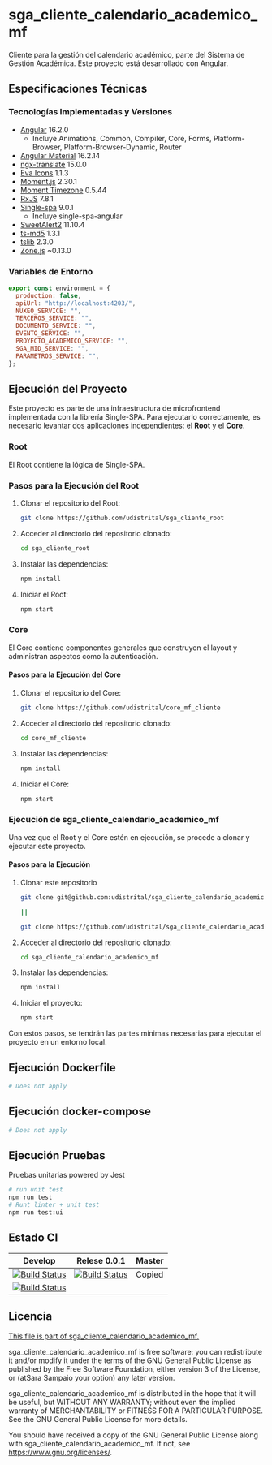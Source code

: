 # sga_cliente_calendario_academico_mf

Cliente para la gestión del calendario académico, parte del Sistema de Gestión Académica. Este proyecto está desarrollado con Angular.

## Especificaciones Técnicas

### Tecnologías Implementadas y Versiones

- [Angular](https://angular.io/docs) 16.2.0
  - Incluye Animations, Common, Compiler, Core, Forms, Platform-Browser, Platform-Browser-Dynamic, Router
- [Angular Material](https://material.angular.io/) 16.2.14
- [ngx-translate](https://github.com/ngx-translate/core) 15.0.0
- [Eva Icons](https://akveo.github.io/eva-icons/#/) 1.1.3
- [Moment.js](https://momentjs.com/docs/) 2.30.1
- [Moment Timezone](https://momentjs.com/timezone/docs/) 0.5.44
- [RxJS](https://rxjs.dev/guide/overview) 7.8.1
- [Single-spa](https://single-spa.js.org/) 9.0.1
  - Incluye single-spa-angular
- [SweetAlert2](https://sweetalert2.github.io/) 11.10.4
- [ts-md5](https://github.com/cotag/ts-md5) 1.3.1
- [tslib](https://github.com/Microsoft/tslib) 2.3.0
- [Zone.js](https://github.com/angular/angular/tree/master/packages/zone.js) ~0.13.0



### Variables de Entorno

```javascript
export const environment = {
  production: false,
  apiUrl: "http://localhost:4203/",
  NUXEO_SERVICE: "",
  TERCEROS_SERVICE: "",
  DOCUMENTO_SERVICE: "",
  EVENTO_SERVICE: "",
  PROYECTO_ACADEMICO_SERVICE: "",
  SGA_MID_SERVICE: "",
  PARAMETROS_SERVICE: "",
};
```
## Ejecución del Proyecto

Este proyecto es parte de una infraestructura de microfrontend implementada con la librería Single-SPA. Para ejecutarlo correctamente, es necesario levantar dos aplicaciones independientes: el **Root** y el **Core**.

### Root

El Root contiene la lógica de Single-SPA.

### Pasos para la Ejecución del Root

1. Clonar el repositorio del Root: 

    ```bash
    git clone https://github.com/udistrital/sga_cliente_root
    ```

2. Acceder al directorio del repositorio clonado:

    ```bash
    cd sga_cliente_root
    ```

3. Instalar las dependencias:

    ```bash
    npm install
    ```

4. Iniciar el Root:
    ```bash
    npm start
    ```


### Core

El Core contiene componentes generales que construyen el layout y administran aspectos como la autenticación.

#### Pasos para la Ejecución del Core

1. Clonar el repositorio del Core:

    ```bash
    git clone https://github.com/udistrital/core_mf_cliente
    ```

2. Acceder al directorio del repositorio clonado:

    ```bash
    cd core_mf_cliente
    ```

3. Instalar las dependencias:

    ```bash
    npm install
    ```

4. Iniciar el Core:

    ```bash
    npm start
    ```

### Ejecución de sga_cliente_calendario_academico_mf

Una vez que el Root y el Core estén en ejecución, se procede a clonar y ejecutar este proyecto.

#### Pasos para la Ejecución

1. Clonar este repositorio

    ```bash
    git clone git@github.com:udistrital/sga_cliente_calendario_academico_mf.git

    ||

    git clone https://github.com/udistrital/sga_cliente_calendario_academico_mf
    ```

2. Acceder al directorio del repositorio clonado:

    ```bash
    cd sga_cliente_calendario_academico_mf
    ```

3. Instalar las dependencias:

    ```bash
    npm install
    ```

4. Iniciar el proyecto:

    ```bash
    npm start
    ```


Con estos pasos, se tendrán las partes mínimas necesarias para ejecutar el proyecto en un entorno local.


## Ejecución Dockerfile
```bash
# Does not apply
```
## Ejecución docker-compose
```bash
# Does not apply
```
## Ejecución Pruebas

Pruebas unitarias powered by Jest
```bash
# run unit test
npm run test
# Runt linter + unit test
npm run test:ui
```

## Estado CI

| Develop | Relese 0.0.1 | Master |
| -- | -- | -- |
| [![Build Status](https://hubci.portaloas.udistrital.edu.co/api/badges/udistrital/sga_cliente_calendario_academico_mf/status.svg?ref=refs/heads/develop)](https://hubci.portaloas.udistrital.edu.co/udistrital/sga_cliente_calendario_academico_mf) | [![Build Status](https://hubci.portaloas.udistrital.edu.co/api/badges/udistrital/sga_cliente_calendario_academico_mf/status.svg?ref=refs/heads/release/0.0.1)](https://hubci.portaloas.udistrital.edu.co/udistrital/sga_cliente_calendario_academico_mf) | Copied
[![Build Status](https://hubci.portaloas.udistrital.edu.co/api/badges/udistrital/sga_cliente_calendario_academico_mf/status.svg)](https://hubci.portaloas.udistrital.edu.co/udistrital/sga_cliente_calendario_academico_mf) |

## Licencia

[This file is part of sga_cliente_calendario_academico_mf.](LICENSE)

sga_cliente_calendario_academico_mf is free software: you can redistribute it and/or modify it under the terms of the GNU General Public License as published by the Free Software Foundation, either version 3 of the License, or (atSara Sampaio your option) any later version.

sga_cliente_calendario_academico_mf is distributed in the hope that it will be useful, but WITHOUT ANY WARRANTY; without even the implied warranty of MERCHANTABILITY or FITNESS FOR A PARTICULAR PURPOSE. See the GNU General Public License for more details.

You should have received a copy of the GNU General Public License along with sga_cliente_calendario_academico_mf. If not, see https://www.gnu.org/licenses/.
